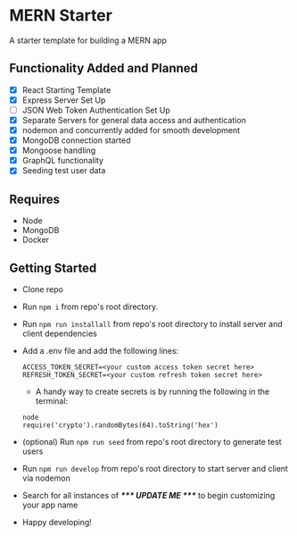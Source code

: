 # MERN Starter

A starter template for building a MERN app

## Functionality Added and Planned

- [x] React Starting Template
- [x] Express Server Set Up
- [ ] JSON Web Token Authentication Set Up
- [x] Separate Servers for general data access and authentication
- [x] nodemon and concurrently added for smooth development
- [x] MongoDB connection started
- [x] Mongoose handling
- [x] GraphQL functionality
- [x] Seeding test user data

## Requires

 - Node 
 - MongoDB
 - Docker

## Getting Started

- Clone repo
- Run `npm i` from repo's root directory.
- Run `npm run installall` from repo's root directory to install server and client dependencies

- Add a .env file and add the following lines: 
  ```
  ACCESS_TOKEN_SECRET=<your custom access token secret here>
  REFRESH_TOKEN_SECRET=<your custom refresh token secret here>
  ```
  - A handy way to create secrets is by running the following in the terminal:
  ```
  node
  require('crypto').randomBytes(64).toString('hex')
  ```
- (optional) Run `npm run seed` from repo's root directory to generate test users
- Run `npm run develop` from repo's root directory to start server and client via nodemon
- Search for all instances of ___*** UPDATE ME ***___ to begin customizing your app name
- Happy developing!
